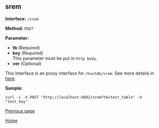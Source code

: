## srem ##

**Interface:** `/srem`

**Method:** `POST`

**Parameter:** 

*  **tb** (Required)  
*  **key** (Required)  
This parameter must be put in `http body`.  
*  **ver** (Optional)

This Interface is an proxy interface for `/hustdb/srem`. See more details in [here](../hustdb/hustdb/srem.md).  

**Sample:**

    curl -i -X POST "http://localhost:8082/srem?tb=test_table" -d "test_key"

[Previous page](../ha.md)

[Home](../../index.md)